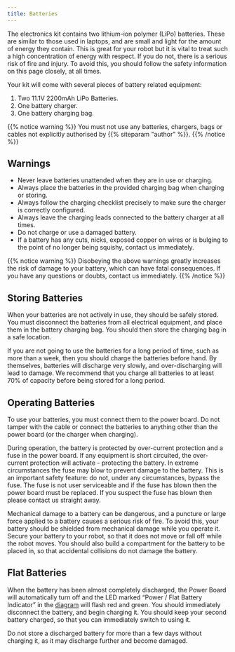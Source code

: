 ```yaml
---
title: Batteries
---
```


The electronics kit contains two lithium-ion polymer (LiPo) batteries. These are similar to those used in laptops, and are small and light for the amount of energy they contain. This is great for your robot but it is vital to treat such a high concentration of energy with respect. If you do not, there is a serious risk of fire and injury. To avoid this, you should follow the safety information on this page closely, at all times.

Your kit will come with several pieces of battery related equipment:

1. Two 11.1V 2200mAh LiPo Batteries.
2. One battery charger.
3. One battery charging bag.

{{% notice warning %}}
You must not use any batteries, chargers, bags or cables not explicitly authorised by {{% siteparam "author" %}}.
{{% /notice %}}

## Warnings
- Never leave batteries unattended when they are in use or charging.
- Always place the batteries in the provided charging bag when charging or storing.
- Always follow the charging checklist precisely to make sure the charger is correctly configured.
- Always leave the charging leads connected to the battery charger at all times.
- Do not charge or use a damaged battery.
- If a battery has any cuts, nicks, exposed copper on wires or is bulging to the point of no longer being squishy, contact us immediately.

{{% notice warning %}}
Disobeying the above warnings greatly increases the risk of damage to your battery, which can have fatal consequences. If you have any questions or doubts, contact us immediately. 
{{% /notice %}}

## Storing Batteries
When your batteries are not actively in use, they should be safely stored. You must disconnect the batteries from all electrical equipment, and place them in the battery charging bag. You should then store the charging bag in a safe location.

If you are not going to use the batteries for a long period of time, such as more than a week, then you should charge the batteries before hand. By themselves, batteries will discharge very slowly, and over-discharging will lead to damage. We recommend that you charge all batteries to at least 70% of capacity before being stored for a long period.

## Operating Batteries
To use your batteries, you must connect them to the power board. Do not tamper with the cable or connect the batteries to anything other than the power board (or the charger when charging).

During operation, the battery is protected by over-current protection and a fuse in the power board. If any equipment is short circuited, the over-current protection will activate - protecting the battery. In extreme circumstances the fuse may blow to prevent damage to the battery. This is an important safety feature: do not, under any circumstances, bypass the fuse. The fuse is not user serviceable and if the fuse has blown then the power board must be replaced. If you suspect the fuse has blown then please contact us straight away.

Mechanical damage to a battery can be dangerous, and a puncture or large force applied to a battery causes a serious risk of fire. To avoid this, your battery should be shielded from mechanical damage while you operate it. Secure your battery to your robot, so that it does not move or fall off while the robot moves. You should also build a compartment for the battery to be placed in, so that accidental collisions do not damage the battery.

## Flat Batteries
When the battery has been almost completely discharged, the Power Board will automatically turn off and the LED marked “Power / Flat Battery Indicator” in the [diagram](/kit/power-board/#board-diagram) will flash red and green. You should immediately disconnect the battery, and begin charging it. You should keep your second battery charged, so that you can immediately switch to using it.

Do not store a discharged battery for more than a few days without charging it, as it may discharge further and become damaged.
